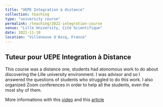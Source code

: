 ```yaml
---
title: "UEPE Integration à distance"
collection: teaching
type: "university course"
permalink: /teaching/2022-integration-course
venue: "Lille University, Cité Scientifique"
date: 2022-11-10
location: "Villeneuve d'Ascq, France"
---
```


Tuteur pour UEPE Integration à Distance
---

This course was a distance one, students had atonomous work to do about discovering the Lille university environment. I was advisor and so I answered the questions of students who struggled to do this work. I also organized Zoom conferences in order to help all the students, even the most shy of them.

More informations with this <a target="_blank" href="https://webtv.univ-lille.fr/video/12521/l%E2%80%99uepe-integration-qu%E2%80%99est-ce-que-c%E2%80%99est%C2%A0">video</a> and this <a target="_blank" href="https://dapi.univ-lille.fr/uepe-integration/">article</a>
